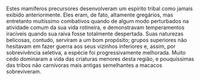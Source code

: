 ﻿Estes mamíferos precursores desenvolveram um espírito tribal como jamais exibido anteriormente. Eles eram, de fato, altamente gregários, mas entretanto muitíssimo combativos quando de algum modo perturbados na atividade comum da sua vida rotineira, e demonstravam temperamentos iracíveis quando sua raiva fosse totalmente despertada. Suas naturezas belicosas, contudo, serviram a um bom propósito; grupos superiores não hesitavam em fazer guerra aos seus vizinhos inferiores e, assim, por sobrevivência seletiva, a espécie foi progressivamente melhorada. Muito cedo dominaram a vida das criaturas menores desta região, e pouquíssimas das tribos não carnívoras mais antigas semelhantes a macacos sobreviveram.